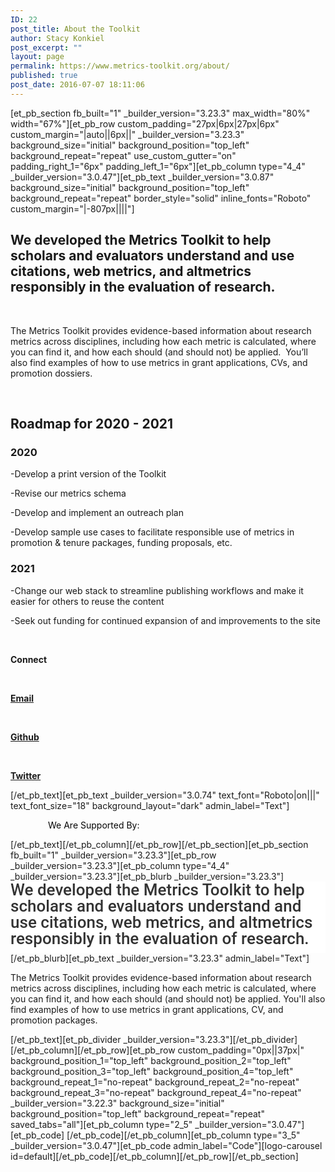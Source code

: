 ```yaml
---
ID: 22
post_title: About the Toolkit
author: Stacy Konkiel
post_excerpt: ""
layout: page
permalink: https://www.metrics-toolkit.org/about/
published: true
post_date: 2016-07-07 18:11:06
---
```

[et_pb_section fb_built="1" _builder_version="3.23.3" max_width="80%" width="67%"][et_pb_row custom_padding="27px|6px|27px|6px" custom_margin="|auto||6px||" _builder_version="3.23.3" background_size="initial" background_position="top_left" background_repeat="repeat" use_custom_gutter="on" padding_right_1="6px" padding_left_1="6px"][et_pb_column type="4_4" _builder_version="3.0.47"][et_pb_text _builder_version="3.0.87" background_size="initial" background_position="top_left" background_repeat="repeat" border_style="solid" inline_fonts="Roboto" custom_margin="|-807px||||"]<h2>We developed the Metrics Toolkit to help scholars and evaluators understand and use citations, web metrics, and altmetrics responsibly in the evaluation of research.</h2>
<p>&nbsp;</p>
<p>The Metrics Toolkit provides evidence-based information about research metrics across disciplines, including how each metric is calculated, where you can find it, and how each should (and should not) be applied.  You’ll also find examples of how to use metrics in grant applications, CVs, and promotion dossiers.</p>
<p>&nbsp;</p>
<h2><strong>Roadmap for 2020 - 2021</strong><a href="http://stacykonkiel.org"></a></h2>
<h3><strong>2020</strong></h3>
<p><span style="font-family: inherit; font-weight: normal;">-Develop a print version of the Toolkit</span></p>
<p><span style="font-family: inherit; font-weight: normal;">-Revise our metrics schema</span></p>
<p><span style="font-family: inherit; font-weight: normal;">-Develop and implement an outreach plan</span></p>
<p><span style="font-family: inherit; font-weight: normal;">-Develop sample use cases to facilitate responsible use of metrics in promotion &amp; tenure packages, funding proposals, etc.</span></p>
<h3><strong>2021 </strong></h3>
<p><span style="font-family: inherit;">-Change our web stack to streamline publishing workflows and make it easier for others to reuse the content</span></p>
<p><span style="font-family: inherit;">-Seek out funding for continued expansion of and improvements to the site</span></p>
<p>&nbsp;</p>
<p><strong>Connect</strong></p>
<p>&nbsp;</p>
<p><strong><a href="mailto:metricstoolkit@gmail.com">Email</a></strong></p>
<p>&nbsp;</p>
<p><a href="https://github.com/Metrics-Toolkit/Metrics-Toolkit"><strong>Github</strong></a></p>
<p>&nbsp;</p>
<p><strong> <a href="https://twitter.com/Metrics_Toolkit">Twitter</a></strong></p>[/et_pb_text][et_pb_text _builder_version="3.0.74" text_font="Roboto|on|||" text_font_size="18" background_layout="dark" admin_label="Text"]<p style="padding-left: 60px;"><span style="color: #050505;">We Are</span>
<span style="color: #050505;">Supported By:</span></p>
[/et_pb_text][/et_pb_column][/et_pb_row][/et_pb_section][et_pb_section fb_built="1" _builder_version="3.23.3"][et_pb_row _builder_version="3.23.3"][et_pb_column type="4_4" _builder_version="3.23.3"][et_pb_blurb _builder_version="3.23.3"]<h2 style="box-sizing: border-box; margin: 0px; padding: 0px 0px 10px; border: 0px; outline: 0px; background: 0px 0px #ffffff; font-size: 26px; vertical-align: baseline; text-size-adjust: 100%; color: #333333; font-weight: 500; line-height: 1em; font-family: Roboto, Helvetica, Arial, Lucida, sans-serif; font-style: normal; font-variant-ligatures: normal; font-variant-caps: normal; letter-spacing: normal; orphans: 2; text-align: left; text-indent: 0px; text-transform: none; white-space: normal; widows: 2; word-spacing: 0px; -webkit-text-stroke-width: 0px; text-decoration-style: initial; text-decoration-color: initial;">We developed the Metrics Toolkit to help scholars and evaluators understand and use citations, web metrics, and altmetrics responsibly in the evaluation of research.</h2>
[/et_pb_blurb][et_pb_text _builder_version="3.23.3" admin_label="Text"]<p>The Metrics Toolkit provides evidence-based information about research metrics across disciplines, including how each metric is calculated, where you can find it, and how each should (and should not) be applied. You'll also find examples of how to use metrics in grant applications, CV, and promotion packages.</p>
[/et_pb_text][et_pb_divider _builder_version="3.23.3"][/et_pb_divider][/et_pb_column][/et_pb_row][et_pb_row custom_padding="0px||37px|" background_position_1="top_left" background_position_2="top_left" background_position_3="top_left" background_position_4="top_left" background_repeat_1="no-repeat" background_repeat_2="no-repeat" background_repeat_3="no-repeat" background_repeat_4="no-repeat" _builder_version="3.22.3" background_size="initial" background_position="top_left" background_repeat="repeat" saved_tabs="all"][et_pb_column type="2_5" _builder_version="3.0.47"][et_pb_code]<!-- [et_pb_line_break_holder] --><!-- [et_pb_line_break_holder] --> <!-- [et_pb_line_break_holder] --><!-- [et_pb_line_break_holder] -->[/et_pb_code][/et_pb_column][et_pb_column type="3_5" _builder_version="3.0.47"][et_pb_code admin_label="Code"][logo-carousel id=default][/et_pb_code][/et_pb_column][/et_pb_row][/et_pb_section]